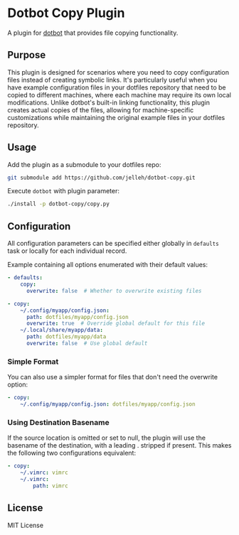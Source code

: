 # Dotbot Copy Plugin

A plugin for [dotbot](https://github.com/anishathalye/dotbot) that provides file copying functionality.

## Purpose

This plugin is designed for scenarios where you need to copy configuration files instead of creating symbolic links. It's particularly useful when you have example configuration files in your dotfiles repository that need to be copied to different machines, where each machine may require its own local modifications. Unlike dotbot's built-in linking functionality, this plugin creates actual copies of the files, allowing for machine-specific customizations while maintaining the original example files in your dotfiles repository.

## Usage

Add the plugin as a submodule to your dotfiles repo:

```bash
git submodule add https://github.com/jelleh/dotbot-copy.git
```

Execute `dotbot` with plugin parameter:

```bash
./install -p dotbot-copy/copy.py
```

## Configuration

All configuration parameters can be specified either globally in `defaults` task or locally for each individual record.

Example containing all options enumerated with their default values:

```yaml
- defaults:
    copy:
      overwrite: false  # Whether to overwrite existing files

- copy:
    ~/.config/myapp/config.json:
      path: dotfiles/myapp/config.json
      overwrite: true  # Override global default for this file
    ~/.local/share/myapp/data:
      path: dotfiles/myapp/data
      overwrite: false  # Use global default
```

### Simple Format
You can also use a simpler format for files that don't need the overwrite option:

```yaml
- copy:
    ~/.config/myapp/config.json: dotfiles/myapp/config.json
```

### Using Destination Basename
If the source location is omitted or set to null, the plugin will use the basename of the destination, with a leading . stripped if present. This makes the following two configurations equivalent:

```yaml
- copy:
    ~/.vimrc: vimrc
    ~/.vimrc:
        path: vimrc
```

## License

MIT License 